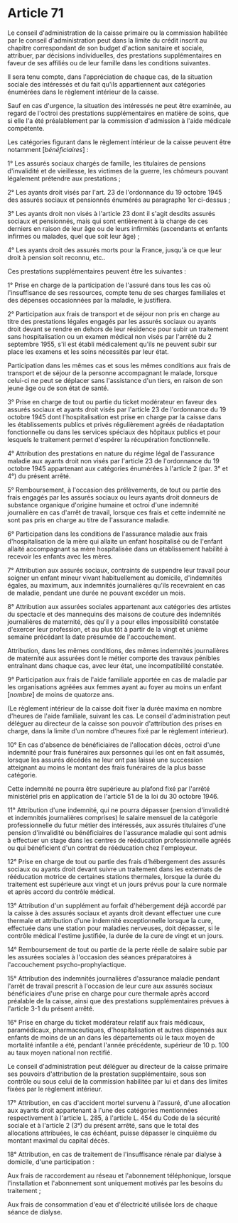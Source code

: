 # Article 71

Le conseil d'administration de la caisse primaire ou la commission habilitée par le conseil d'administration peut dans la limite du crédit inscrit au chapitre correspondant de son budget d'action sanitaire et sociale, attribuer, par décisions individuelles, des prestations supplémentaires en faveur de ses affiliés ou de leur famille dans les conditions suivantes.

Il sera tenu compte, dans l'appréciation de chaque cas, de la situation sociale des intéressés et du fait qu'ils appartiennent aux catégories énumérées dans le règlement intérieur de la caisse.

Sauf en cas d'urgence, la situation des intéressés ne peut être examinée, au regard de l'octroi des prestations supplémentaires en matière de soins, que si elle l'a été préalablement par la commission d'admission à l'aide médicale compétente.

Les catégories figurant dans le règlement intérieur de la caisse peuvent être notamment [*bénéficiaires*] :

1° Les assurés sociaux chargés de famille, les titulaires de pensions d'invalidité et de vieillesse, les victimes de la guerre, les chômeurs pouvant légalement prétendre aux prestations ;

2° Les ayants droit visés par l'art. 23 de l'ordonnance du 19 octobre 1945 des assurés sociaux et pensionnés énumérés au paragraphe 1er ci-dessus ;

3° Les ayants droit non visés à l'article 23 dont il s'agit desdits assurés sociaux et pensionnés, mais qui sont entièrement à la charge de ces derniers en raison de leur âge ou de leurs infirmités (ascendants et enfants infirmes ou malades, quel que soit leur âge) ;

4° Les ayants droit des assurés morts pour la France, jusqu'à ce que leur droit à pension soit reconnu, etc..

Ces prestations supplémentaires peuvent être les suivantes :

1° Prise en charge de la participation de l'assuré dans tous les cas où l'insuffisance de ses ressources, compte tenu de ses charges familiales et des dépenses occasionnées par la maladie, le justifiera.

2° Participation aux frais de transport et de séjour non pris en charge au titre des prestations légales engagés par les assurés sociaux ou ayants droit devant se rendre en dehors de leur résidence pour subir un traitement sans hospitalisation ou un examen médical non visés par l'arrêté du 2 septembre 1955, s'il est établi médicalement qu'ils ne peuvent subir sur place les examens et les soins nécessités par leur état.

Participation dans les mêmes cas et sous les mêmes conditions aux frais de transport et de séjour de la personne accompagnant le malade, lorsque celui-ci ne peut se déplacer sans l'assistance d'un tiers, en raison de son jeune âge ou de son état de santé.

3° Prise en charge de tout ou partie du ticket modérateur en faveur des assurés sociaux et ayants droit visés par l'article 23 de l'ordonnance du 19 octobre 1945 dont l'hospitalisation est prise en charge par la caisse dans les établissements publics et privés régulièrement agréés de réadaptation fonctionnelle ou dans les services spéciaux des hôpitaux publics et pour lesquels le traitement permet d'espérer la récupération fonctionnelle.

4° Attribution des prestations en nature du régime légal de l'assurance maladie aux ayants droit non visés par l'article 23 de l'ordonnance du 19 octobre 1945 appartenant aux catégories énumérées à l'article 2 (par. 3° et 4°) du présent arrêté.

5° Remboursement, à l'occasion des prélèvements, de tout ou partie des frais engagés par les assurés sociaux ou leurs ayants droit donneurs de substance organique d'origine humaine et octroi d'une indemnité journalière en cas d'arrêt de travail, lorsque ces frais et cette indemnité ne sont pas pris en charge au titre de l'assurance maladie.

6° Participation dans les conditions de l'assurance maladie aux frais d'hospitalisation de la mère qui allaite un enfant hospitalisé ou de l'enfant allaité accompagnant sa mère hospitalisée dans un établissement habilité à recevoir les enfants avec les mères.

7° Attribution aux assurés sociaux, contraints de suspendre leur travail pour soigner un enfant mineur vivant habituellement au domicile, d'indemnités égales, au maximum, aux indemnités journalières qu'ils recevraient en cas de maladie, pendant une durée ne pouvant excéder un mois.

8° Attribution aux assurées sociales appartenant aux catégories des artistes du spectacle et des mannequins des maisons de couture des indemnités journalières de maternité, dès qu'il y a pour elles impossibilité constatée d'exercer leur profession, et au plus tôt à partir de la vingt et unième semaine précédant la date présumée de l'accouchement.

Attribution, dans les mêmes conditions, des mêmes indemnités journalières de maternité aux assurées dont le métier comporte des travaux pénibles entraînant dans chaque cas, avec leur état, une incompatibilité constatée.

9° Participation aux frais de l'aide familiale apportée en cas de maladie par les organisations agréées aux femmes ayant au foyer au moins un enfant [*nombre*] de moins de quatorze ans.

(Le règlement intérieur de la caisse doit fixer la durée maxima en nombre d'heures de l'aide familiale, suivant les cas. Le conseil d'administration peut déléguer au directeur de la caisse son pouvoir d'attribution des prises en charge, dans la limite d'un nombre d'heures fixé par le règlement intérieur).

10° En cas d'absence de bénéficiaires de l'allocation décès, octroi d'une indemnité pour frais funéraires aux personnes qui les ont en fait assumés, lorsque les assurés décédés ne leur ont pas laissé une succession atteignant au moins le montant des frais funéraires de la plus basse catégorie.

Cette indemnité ne pourra être supérieure au plafond fixé par l'arrêté ministériel pris en application de l'article 51 de la loi du 30 octobre 1946.

11° Attribution d'une indemnité, qui ne pourra dépasser (pension d'invalidité et indemnités journalières comprises) le salaire mensuel de la catégorie professionnelle du futur métier des intéressés, aux assurés titulaires d'une pension d'invalidité ou bénéficiaires de l'assurance maladie qui sont admis à effectuer un stage dans les centres de rééducation professionnelle agréés ou qui bénéficient d'un contrat de rééducation chez l'employeur.

12° Prise en charge de tout ou partie des frais d'hébergement des assurés sociaux ou ayants droit devant suivre un traitement dans les externats de rééducation motrice de certaines stations thermales, lorsque la durée du traitement est supérieure aux vingt et un jours prévus pour la cure normale et après accord du contrôle médical.

13° Attribution d'un supplément au forfait d'hébergement déjà accordé par la caisse à des assurés sociaux et ayants droit devant effectuer une cure thermale et attribution d'une indemnité exceptionnelle lorsque la cure, effectuée dans une station pour maladies nerveuses, doit dépasser, si le contrôle médical l'estime justifiée, la durée de la cure de vingt et un jours.

14° Remboursement de tout ou partie de la perte réelle de salaire subie par les assurées sociales à l'occasion des séances préparatoires à l'accouchement psycho-prophylactique.

15° Attribution des indemnités journalières d'assurance maladie pendant l'arrêt de travail prescrit à l'occasion de leur cure aux assurés sociaux bénéficiaires d'une prise en charge pour cure thermale après accord préalable de la caisse, ainsi que des prestations supplémentaires prévues à l'article 3-1 du présent arrêté.

16° Prise en charge du ticket modérateur relatif aux frais médicaux, paramédicaux, pharmaceutiques, d'hospitalisation et autres dispensés aux enfants de moins de un an dans les départements où le taux moyen de mortalité infantile a été, pendant l'année précédente, supérieur de 10 p. 100 au taux moyen national non rectifié.

Le conseil d'administration peut déléguer au directeur de la caisse primaire ses pouvoirs d'attribution de la prestation supplémentaire, sous son contrôle ou sous celui de la commission habilitée par lui et dans des limites fixées par le règlement intérieur.

17° Attribution, en cas d'accident mortel survenu à l'assuré, d'une allocation aux ayants droit appartenant à l'une des catégories mentionnées respectivement à l'article L. 285, à l'article L. 454 du Code de la sécurité sociale et à l'article 2 (3°) du présent arrêté, sans que le total des allocations attribuées, le cas échéant, puisse dépasser le cinquième du montant maximal du capital décès.

18° Attribution, en cas de traitement de l'insuffisance rénale par dialyse à domicile, d'une participation :

Aux frais de raccordement au réseau et l'abonnement téléphonique, lorsque l'installation et l'abonnement sont uniquement motivés par les besoins du traitement ;

Aux frais de consommation d'eau et d'électricité utilisée lors de chaque séance de dialyse.

